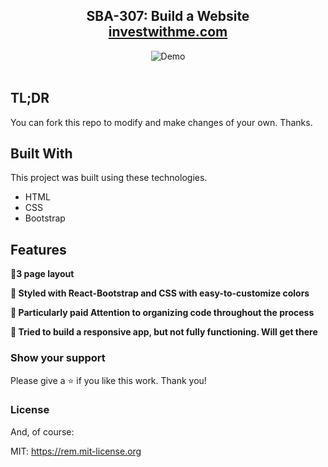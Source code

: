 <h2 align="center">
  SBA-307: Build a Website<br/>
  <a href="https://hannah-moon.github.io/07_SBA-307_BuildaWebsite_wHTMLandCSS/" target="_blank">investwithme.com</a>
</h2>
<div align="center">
  <img alt="Demo" src="desktopview.gif">
</div>

<br/>

## TL;DR

You can fork this repo to modify and make changes of your own. Thanks. 

## Built With

This project was built using these technologies.

- HTML
- CSS
- Bootstrap

## Features

**📖3 page layout**

**🎨 Styled with React-Bootstrap and CSS with easy-to-customize colors**

**🌸 Particularly paid Attention to organizing code throughout the process**

**📱 Tried to build a responsive app, but not fully functioning. Will get there**


### Show your support

Please give a ⭐ if you like this work. Thank you!


### License

And, of course:

MIT: <https://rem.mit-license.org>
